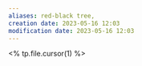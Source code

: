 ```yaml
---
aliases: red-black tree,
creation date: 2023-05-16 12:03
modification date: 2023-05-16 12:03
---
```


<% tp.file.cursor(1) %>